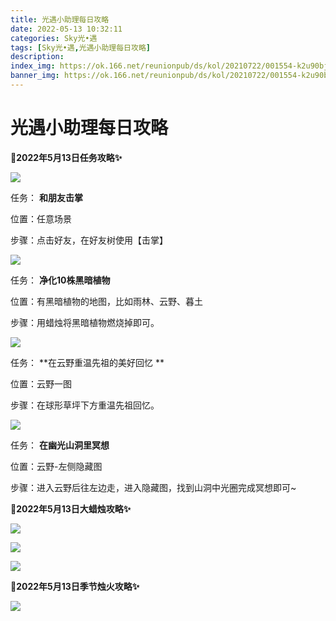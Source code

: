 ```yaml
---
title: 光遇小助理每日攻略
date: 2022-05-13 10:32:11
categories: Sky光•遇
tags: [Sky光•遇,光遇小助理每日攻略]
description: 
index_img: https://ok.166.net/reunionpub/ds/kol/20210722/001554-k2u90bj7ay.png?imageView&thumbnail=600x0&type=jpg
banner_img: https://ok.166.net/reunionpub/ds/kol/20210722/001554-k2u90bj7ay.png?imageView&thumbnail=600x0&type=jpg
---
```

# 光遇小助理每日攻略
**🎉2022年5月13日任务攻略✨**

![](https://ok.166.net/reunionpub/ds/kol/20220513/000332-ldt7uq8rog.png)

任务： **和朋友击掌**

位置：任意场景

步骤：点击好友，在好友树使用【击掌】

![](https://ok.166.net/reunionpub/ds/kol/20220511/000407-04avbsr8no.png)

任务： **净化10株黑暗植物**

位置：有黑暗植物的地图，比如雨林、云野、暮土

步骤：用蜡烛将黑暗植物燃烧掉即可。

  

![](https://ok.166.net/reunionpub/ds/kol/20220513/000827-ssrzv8du7f.png)

任务： **在云野重温先祖的美好回忆  **

位置：云野一图

步骤：在球形草坪下方重温先祖回忆。

![](https://ok.166.net/reunionpub/ds/kol/20220513/000851-1mf5zhqgb3.png)

任务： **在幽光山洞里冥想**

位置：云野-左侧隐藏图

步骤：进入云野后往左边走，进入隐藏图，找到山洞中光圈完成冥想即可~

 **🎉2022年5月13日大蜡烛攻略✨**

![](https://ok.166.net/reunionpub/ds/kol/20220513/001222-o89aiu6wqt.png)

![](https://ok.166.net/reunionpub/ds/kol/20220513/000503-qavoekt27s.png)

![](https://ok.166.net/reunionpub/ds/kol/20220513/000407-gv8k2maoqr.png)

  

 **🎉2022年5月13日季节烛火攻略✨**

![](https://ok.166.net/reunionpub/ds/kol/20220513/000608-0rpml7baji.png)

  

  

